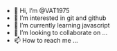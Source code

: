 - 👋 Hi, I’m @VAT1975
- 👀 I’m interested in git and github
- 🌱 I’m currently learning javascript
- 💞️ I’m looking to collaborate on ...
- 📫 How to reach me ...

<!---
VAT1975/VAT1975 is a ✨ special ✨ repository because its `README.md` (this file) appears on your GitHub profile.
You can click the Preview link to take a look at your changes.
--->
